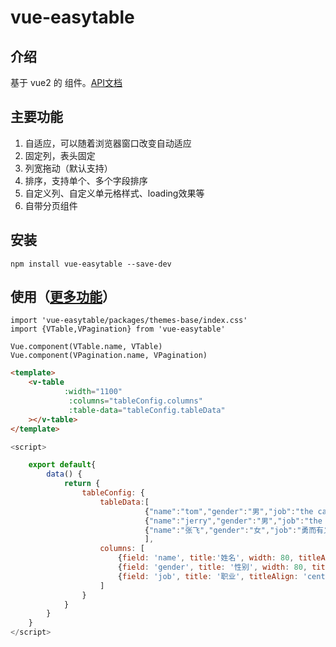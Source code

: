 # vue-easytable


## 介绍
基于 vue2 的 组件。[API文档](http://doc.huangsw.com/vue-easytable/app.html)


## 主要功能
1. 自适应，可以随着浏览器窗口改变自动适应
2. 固定列，表头固定
3. 列宽拖动（默认支持）
4. 排序，支持单个、多个字段排序
5. 自定义列、自定义单元格样式、loading效果等
6. 自带分页组件

## 安装

```
npm install vue-easytable --save-dev
```

## 使用（[更多功能](http://doc.huangsw.com/vue-easytable/app.html)）


```
import 'vue-easytable/packages/themes-base/index.css'
import {VTable,VPagination} from 'vue-easytable'

Vue.component(VTable.name, VTable)
Vue.component(VPagination.name, VPagination)
```

```html
<template>
    <v-table
            :width="1100"
             :columns="tableConfig.columns"
             :table-data="tableConfig.tableData"
    ></v-table>
</template>
```
```javascript
<script>

    export default{
        data() {
            return {
                tableConfig: {
                    tableData:[
                              {"name":"tom","gender":"男","job":"the cat"},
                              {"name":"jerry","gender":"男","job":"the mouse"},
                              {"name":"张飞","gender":"女","job":"勇而有义，皆万人之敌，而为之将"}
                              ],
                    columns: [
                        {field: 'name', title:'姓名', width: 80, titleAlign: 'center',columnAlign:'center'},
                        {field: 'gender', title: '性别', width: 80, titleAlign: 'center',columnAlign:'center'},
                        {field: 'job', title: '职业', titleAlign: 'center',columnAlign:'left'}
                    ]
                }
            }
        }
    }
</script>
```




